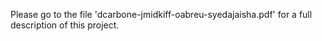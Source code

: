 Please go to the file 'dcarbone-jmidkiff-oabreu-syedajaisha.pdf' for a full description of this project. 
